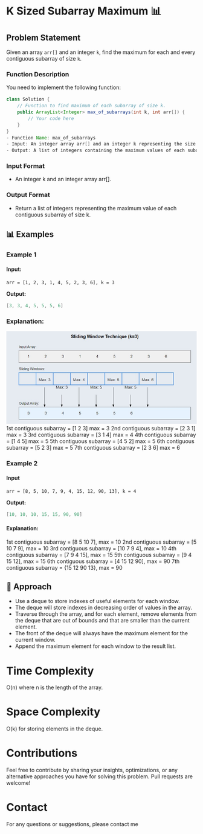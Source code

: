 # K Sized Subarray Maximum 📊

## Problem Statement

Given an array `arr[]` and an integer `k`, find the maximum for each and every contiguous subarray of size `k`.

### Function Description

You need to implement the following function:

```java
class Solution {
    // Function to find maximum of each subarray of size k.
    public ArrayList<Integer> max_of_subarrays(int k, int arr[]) {
        // Your code here
    }
}
- Function Name: max_of_subarrays
- Input: An integer array arr[] and an integer k representing the size of the subarray.
- Output: A list of integers containing the maximum values of each subarray of size k.
```

### **Input Format**

- An integer k and an integer array arr[].

### **Output Format**

- Return a list of integers representing the maximum value of each contiguous subarray of size k.

## 📊 Examples

### Example 1

#### Input:

```
arr = [1, 2, 3, 1, 4, 5, 2, 3, 6], k = 3
```

**Output:**

```java
[3, 3, 4, 5, 5, 5, 6]
```

### Explanation:

![Example 1](Example1.jpg)
1st contiguous subarray = [1 2 3] max = 3
2nd contiguous subarray = [2 3 1] max = 3
3rd contiguous subarray = [3 1 4] max = 4
4th contiguous subarray = [1 4 5] max = 5
5th contiguous subarray = [4 5 2] max = 5
6th contiguous subarray = [5 2 3] max = 5
7th contiguous subarray = [2 3 6] max = 6

### Example 2

#### Input

```
arr = [8, 5, 10, 7, 9, 4, 15, 12, 90, 13], k = 4
```

**Output:**

```java
[10, 10, 10, 15, 15, 90, 90]
```

#### Explanation:

1st contiguous subarray = [8 5 10 7], max = 10
2nd contiguous subarray = [5 10 7 9], max = 10
3rd contiguous subarray = [10 7 9 4], max = 10
4th contiguous subarray = [7 9 4 15], max = 15
5th contiguous subarray = [9 4 15 12], max = 15
6th contiguous subarray = [4 15 12 90], max = 90
7th contiguous subarray = {15 12 90 13}, max = 90

## 🧠 Approach

- Use a deque to store indexes of useful elements for each window.
- The deque will store indexes in decreasing order of values in the array.
- Traverse through the array, and for each element, remove elements from the deque that are out of bounds and that are smaller than the current element.
- The front of the deque will always have the maximum element for the current window.
- Append the maximum element for each window to the result list.

# Time Complexity

O(n) where n is the length of the array.

# Space Complexity

O(k) for storing elements in the deque.

# Contributions

Feel free to contribute by sharing your insights, optimizations, or any alternative approaches you have for solving this problem. Pull requests are welcome!

# Contact

For any questions or suggestions, please contact me
